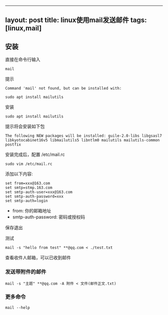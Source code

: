 
---
layout: post
title: linux使用mail发送邮件
tags: [linux,mail]
---

## 安装

直接在命令行输入

    mail

提示

    Command 'mail' not found, but can be installed with:

    sudo apt install mailutils

安装

    sudo apt install mailutils

提示将会安装如下包

    The following NEW packages will be installed: guile-2.0-libs libgsasl7 libkyotocabinet16v5 libmailutils5 libntlm0 mailutils mailutils-common postfix

安装完成后，配置 /etc/mail.rc

    sudo vim /etc/mail.rc

添加以下内容:

    set from=xxx@163.com
    set smtp=stmp.163.com
    set smtp-auth-user=xxx@163.com
    set smtp-auth-password=xxx
    set smtp-auth=login

* from: 你的邮箱地址
* smtp-auth-password: 密码或授权码

保存退出

测试

    mail -s "hello from test" **@qq.com < ./test.txt

查看收件人邮箱，可以已收到邮件

### 发送带附件的邮件

    mail -s "主题" **@qq.com -A 附件 < 文件(邮件正文.txt)

### 更多命令

    mail --help

